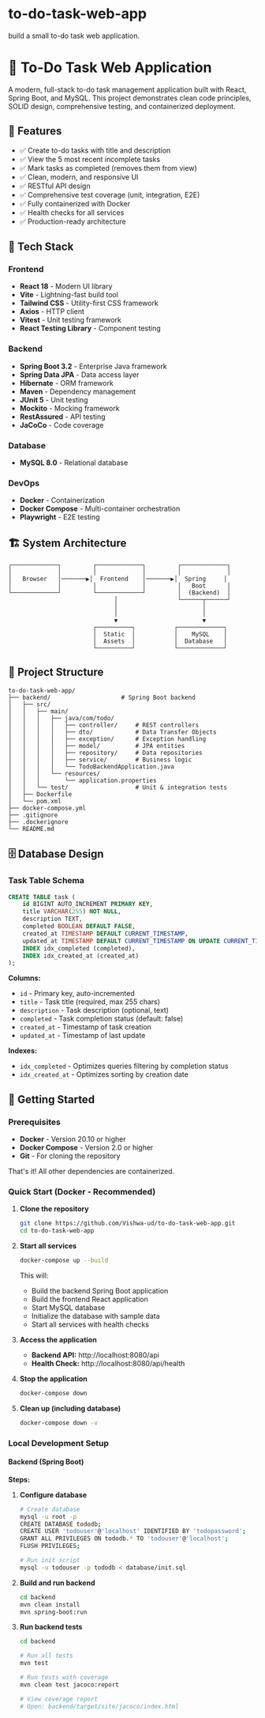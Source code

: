 # to-do-task-web-app
build a small to-do task web application.
# 📝 To-Do Task Web Application

A modern, full-stack to-do task management application built with React, Spring Boot, and MySQL. This project demonstrates clean code principles, SOLID design, comprehensive testing, and containerized deployment.

## 🎯 Features

- ✅ Create to-do tasks with title and description
- ✅ View the 5 most recent incomplete tasks
- ✅ Mark tasks as completed (removes them from view)
- ✅ Clean, modern, and responsive UI
- ✅ RESTful API design
- ✅ Comprehensive test coverage (unit, integration, E2E)
- ✅ Fully containerized with Docker
- ✅ Health checks for all services
- ✅ Production-ready architecture

## 🧱 Tech Stack

### Frontend
- **React 18** - Modern UI library
- **Vite** - Lightning-fast build tool
- **Tailwind CSS** - Utility-first CSS framework
- **Axios** - HTTP client
- **Vitest** - Unit testing framework
- **React Testing Library** - Component testing

### Backend
- **Spring Boot 3.2** - Enterprise Java framework
- **Spring Data JPA** - Data access layer
- **Hibernate** - ORM framework
- **Maven** - Dependency management
- **JUnit 5** - Unit testing
- **Mockito** - Mocking framework
- **RestAssured** - API testing
- **JaCoCo** - Code coverage

### Database
- **MySQL 8.0** - Relational database

### DevOps
- **Docker** - Containerization
- **Docker Compose** - Multi-container orchestration
- **Playwright** - E2E testing

## 🏗️ System Architecture

```
┌─────────────┐         ┌─────────────┐         ┌─────────────┐
│             │         │             │         │             │
│   Browser   │───────▶│  Frontend    │───────▶│  Spring     │
│             │         │             │         │   Boot      │
└─────────────┘         └─────────────┘         │  (Backend)  │
                              │                 └──────┬──────┘
                              │                        │
                              │                        │
                              ▼                        ▼
                        ┌──────────┐           ┌─────────────┐
                        │  Static  │           │    MySQL    │
                        │  Assets  │           │  Database   │
                        └──────────┘           └─────────────┘
```


## 📁 Project Structure

```
to-do-task-web-app/
├── backend/                    # Spring Boot backend
│   ├── src/
│   │   ├── main/
│   │   │   ├── java/com/todo/
│   │   │   │   ├── controller/     # REST controllers
│   │   │   │   ├── dto/            # Data Transfer Objects
│   │   │   │   ├── exception/      # Exception handling
│   │   │   │   ├── model/          # JPA entities
│   │   │   │   ├── repository/     # Data repositories
│   │   │   │   ├── service/        # Business logic
│   │   │   │   └── TodoBackendApplication.java
│   │   │   └── resources/
│   │   │       └── application.properties
│   │   └── test/                   # Unit & integration tests
│   ├── Dockerfile
│   └── pom.xml
├── docker-compose.yml
├── .gitignore
├── .dockerignore
└── README.md
```

## 🗄️ Database Design

### Task Table Schema

```sql
CREATE TABLE task (
    id BIGINT AUTO_INCREMENT PRIMARY KEY,
    title VARCHAR(255) NOT NULL,
    description TEXT,
    completed BOOLEAN DEFAULT FALSE,
    created_at TIMESTAMP DEFAULT CURRENT_TIMESTAMP,
    updated_at TIMESTAMP DEFAULT CURRENT_TIMESTAMP ON UPDATE CURRENT_TIMESTAMP,
    INDEX idx_completed (completed),
    INDEX idx_created_at (created_at)
);
```

**Columns:**
- `id` - Primary key, auto-incremented
- `title` - Task title (required, max 255 chars)
- `description` - Task description (optional, text)
- `completed` - Task completion status (default: false)
- `created_at` - Timestamp of task creation
- `updated_at` - Timestamp of last update

**Indexes:**
- `idx_completed` - Optimizes queries filtering by completion status
- `idx_created_at` - Optimizes sorting by creation date

## 🚀 Getting Started

### Prerequisites

- **Docker** - Version 20.10 or higher
- **Docker Compose** - Version 2.0 or higher
- **Git** - For cloning the repository

That's it! All other dependencies are containerized.

### Quick Start (Docker - Recommended)

1. **Clone the repository**
   ```bash
   git clone https://github.com/Vishwa-ud/to-do-task-web-app.git
   cd to-do-task-web-app
   ```

2. **Start all services**
   ```bash
   docker-compose up --build
   ```

   This will:
   - Build the backend Spring Boot application
   - Build the frontend React application
   - Start MySQL database
   - Initialize the database with sample data
   - Start all services with health checks

3. **Access the application**
   - **Backend API:** http://localhost:8080/api
   - **Health Check:** http://localhost:8080/api/health

4. **Stop the application**
   ```bash
   docker-compose down
   ```

5. **Clean up (including database)**
   ```bash
   docker-compose down -v
   ```

### Local Development Setup

#### Backend (Spring Boot)

**Steps:**

1. **Configure database**
   ```bash
   # Create database
   mysql -u root -p
   CREATE DATABASE tododb;
   CREATE USER 'todouser'@'localhost' IDENTIFIED BY 'todopassword';
   GRANT ALL PRIVILEGES ON tododb.* TO 'todouser'@'localhost';
   FLUSH PRIVILEGES;
   
   # Run init script
   mysql -u todouser -p tododb < database/init.sql
   ```

2. **Build and run backend**
   ```bash
   cd backend
   mvn clean install
   mvn spring-boot:run
   ```

3. **Run backend tests**
   ```bash
   cd backend
   
   # Run all tests
   mvn test
   
   # Run tests with coverage
   mvn clean test jacoco:report
   
   # View coverage report
   # Open: backend/target/site/jacoco/index.html
   ```

